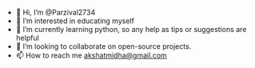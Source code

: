- 👋 Hi, I’m @Parzival2734
- 👀 I’m interested in educating myself
- 🌱 I’m currently learning python, so any help as tips or suggestions are helpful
- 💞️ I’m looking to collaborate on open-source projects.
- 📫 How to reach me akshatmidha@gmail.com

<!---
Parzival2734/Parzival2734 is a ✨ special ✨ repository because its `README.md` (this file) appears on your GitHub profile.
You can click the Preview link to take a look at your changes.
--->
